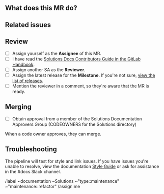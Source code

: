 <!-- Use this template for documentation updates in the /doc/solutions directory. -->

## What does this MR do?

<!-- Briefly describe what this MR is about. -->

## Related issues

<!-- Link related issues below. -->

## Review

- [ ] Assign yourself as the **Assignee** of this MR.
- [ ] I have read the [Solutions Docs Contributors Guide in the GitLab Handbook](https://handbook.gitlab.com/handbook/customer-success/solutions-architects/sa-documentation/).
- [ ] Assign another SA as the **Reviewer**.
- [ ] Assign the latest release for the **Milestone**. If you're not sure, [view the list of releases](https://about.gitlab.com/releases/).
- [ ] Mention the reviewer in a comment, so they're aware that the MR is ready.

## Merging

- [ ] Obtain approval from a member of the Solutions Documentation Approvers Group (CODEOWNERS for the Solutions directory)

When a code owner approves, they can merge.

## Troubleshooting

The pipeline will test for style and link issues. If you have issues you're unable to resolve,
view the documentation [Style Guide](https://docs.gitlab.com/ee/development/documentation/styleguide/)
or ask for assistance in the #docs Slack channel.

/label ~documentation ~Solutions ~"type::maintenance" ~"maintenance::refactor" 
/assign me
